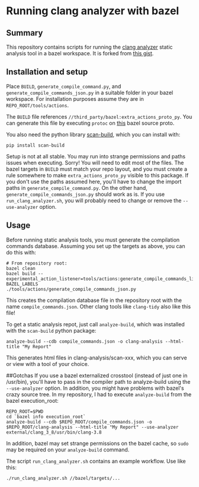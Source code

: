 # Running clang analyzer with bazel
## Summary
This repository contains scripts for running the [clang
analyzer](http://clang-analyzer.llvm.org/) static
analysis tool in a bazel workspace. It is forked from [this
gist](https://gist.github.com/bsilver8192/0115ee5d040bb601e3b7).

## Installation and setup
Place `BUILD`, `generate_compile_command.py`, and
`generate_compile_commands_json.py` in a suitable folder in your bazel
workspace. For installation purposes assume they are in `REPO_ROOT/tools/actions`.

The `BUILD` file references `//third_party/bazel:extra_actions_proto_py`. You
can generate this file by executing `protoc` on
[this](https://github.com/bazelbuild/bazel/blob/master/src/main/protobuf/extra_actions_base.proto)
bazel source proto.

You also need the python library
[scan-build](https://github.com/rizsotto/scan-build), which you can install
with:

```
pip install scan-build
```

Setup is not at all stable. You may run into strange permissions and paths
issues when executing. Sorry!  You will need to edit most of the files. The
bazel targets in `BUILD` must match your repo layout, and you must create a rule
somewhere to make `extra_actions_proto_py` visible to this package. If you don't
use the paths assumed here, you'll have to change the import paths in
`generate_compile_command.py`. On the other hand,
`generate_compile_commands_json.py` should work as is. If you use
`run_clang_analyzer.sh`, you will probably need to change or remove the
`--use-analyzer` option.

## Usage
Before running static analysis tools, you must generate the compilation commands
database. Assuming you set up the targets as above, you can do this with:

```
# From repository root:
bazel clean
bazel build --experimental_action_listener=tools/actions:generate_compile_commands_listener BAZEL_LABELS
./tools/actions/generate_compile_commands_json.py
```

This creates the compilation database file in the repository root with the name
`compile_commands.json`. Other clang tools like `clang-tidy` also like this
file!

To get a static analysis repot, just call `analyze-build`, which was installed
with the `scan-build` python package:

```
analyze-build --cdb compile_commands.json -o clang-analysis --html-title "My Report" 
```

This generates html files in clang-analysis/scan-xxx, which you can serve or
view with a tool of your choice.

##Gotchas
If you use a bazel externalized crosstool (instead of just one in /usr/bin),
you'll have to pass in the compiler path to analyze-build using the
`--use-analyzer` option. In addition, you might have problems with bazel's crazy
source tree. In my repository, I had to execute `analyze-build` from the bazel
execution_root:

```
REPO_ROOT=$PWD
cd `bazel info execution_root`
analyze-build --cdb $REPO_ROOT/compile_commands.json -o $REPO_ROOT/clang-analysis --html-title "My Report" --use-analyzer external/clang_3_8/usr/bin/clang-3.8
```

In addition, bazel may set strange permissions on the bazel cache, so `sudo` may
be required on your `analyze-build` command.

The script `run_clang_analyzer.sh` contains an example workflow. Use like this:

```
./run_clang_analyzer.sh //bazel/targets/...
```
